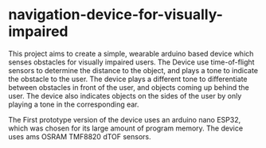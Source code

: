 # navigation-device-for-visually-impaired

This project aims to create a simple, wearable arduino based device which senses obstacles for visually impaired users. The Device use time-of-flight sensors to determine the distance to the object, and plays a tone to indicate the obstacle to the user. The device plays a different tone to differentiate between obstacles in front of the user, and objects coming up behind the user. The device also indicates objects on the sides of the user by only playing a tone in the corresponding ear. 

The First prototype version of the device uses an arduino nano ESP32, which was chosen for its large amount of program memory. The device uses ams OSRAM TMF8820 dTOF sensors.

